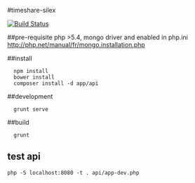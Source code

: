 #timeshare-silex

[![Build Status](https://travis-ci.org/afpa-stbrieuc/timeshare-silex.svg?branch=master)](https://travis-ci.org/afpa-stbrieuc/timeshare-silex)

##pre-requisite
php >5.4, mongo driver and enabled in php.ini http://php.net/manual/fr/mongo.installation.php

##install

```shell
  npm install
  bower install
  composer install -d app/api
```

##development

```shell
  grunt serve
```

##build
```shell
  grunt
```

## test api
`php -S localhost:8080 -t . api/app-dev.php`

